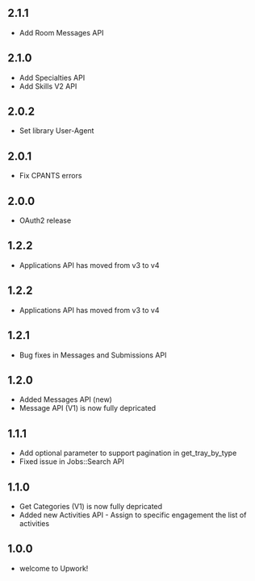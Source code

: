 ## 2.1.1
* Add Room Messages API

## 2.1.0
* Add Specialties API
* Add Skills V2 API

## 2.0.2
* Set library User-Agent

## 2.0.1
* Fix CPANTS errors

## 2.0.0
* OAuth2 release

## 1.2.2
* Applications API has moved from v3 to v4

## 1.2.2
* Applications API has moved from v3 to v4

## 1.2.1
* Bug fixes in Messages and Submissions API

## 1.2.0
* Added Messages API (new)
* Message API (V1) is now fully depricated

## 1.1.1
* Add optional parameter to support pagination in get_tray_by_type
* Fixed issue in Jobs::Search API

## 1.1.0
* Get Categories (V1) is now fully depricated
* Added new Activities API - Assign to specific engagement the list of activities

## 1.0.0
* welcome to Upwork!
